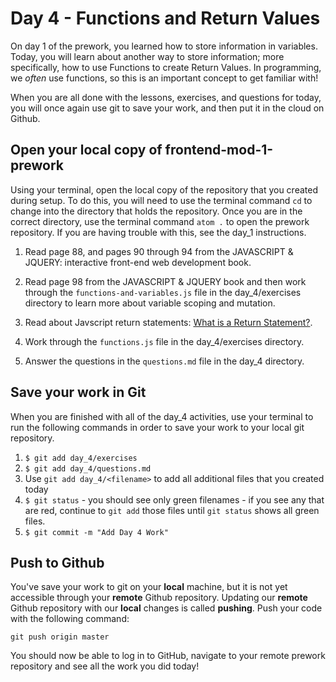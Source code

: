 # Day 4 - Functions and Return Values

On day 1 of the prework, you learned how to store information in variables. Today, you will learn about another way to store information; more specifically, how to use Functions to create Return Values.  In programming, we _often_ use functions, so this is an important concept to get familiar with!

When you are all done with the lessons, exercises, and questions for today, you will once again use git to save your work, and then put it in the cloud on Github.

## Open your local copy of frontend-mod-1-prework

Using your terminal, open the local copy of the repository that you created during setup.  To do this, you will need to use the terminal command `cd` to change into the directory that holds the repository. Once you are in the correct directory, use the terminal command `atom .` to open the prework repository. If you are having trouble with this, see the day_1 instructions.

1. Read page 88, and pages 90 through 94 from the JAVASCRIPT & JQUERY: interactive front-end web development book.
1. Read page 98 from the JAVASCRIPT & JQUERY book and then work through the `functions-and-variables.js` file in the day_4/exercises directory to learn more about variable scoping and mutation.
1. Read about Javscript return statements: [What is a Return Statement?](https://codeburst.io/javascript-what-is-the-return-statement-97d8b11a1a0c).

1. Work through the `functions.js` file in the day_4/exercises directory.

1. Answer the questions in the `questions.md` file in the day_4 directory.

## Save your work in Git

When you are finished with all of the day_4 activities, use your terminal to run the following commands in order to save your work to your local git repository.

1. `$ git add day_4/exercises`
1. `$ git add day_4/questions.md`
1. Use `git add day_4/<filename>` to add all additional files that you created today
1. `$ git status` - you should see only green filenames - if you see any that are red, continue to `git add` those files until `git status` shows all green files.
1. `$ git commit -m "Add Day 4 Work"`

## Push to Github

You've save your work to git on your **local** machine, but it is not yet accessible through your **remote** Github repository. Updating our **remote** Github repository with our **local** changes is called **pushing**. Push your code with the following command:

```
git push origin master
```

You should now be able to log in to GitHub, navigate to your remote prework repository and see all the work you did today!
